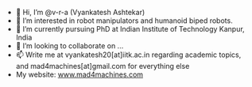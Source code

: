 - 👋 Hi, I’m @v-r-a (Vyankatesh Ashtekar)
- 👀 I’m interested in robot manipulators and humanoid biped robots.
- 🌱 I’m currently pursuing PhD at Indian Institute of Technology Kanpur, India
- 💞️ I’m looking to collaborate on ...
- 📫 Write me at vyankatesh20[at]iitk.ac.in regarding academic topics, and mad4machines[at]gmail.com for everything else
- My website: www.mad4machines.com

<!---
v-r-a/v-r-a is a ✨ special ✨ repository because its `README.md` (this file) appears on your GitHub profile.
You can click the Preview link to take a look at your changes.
--->
